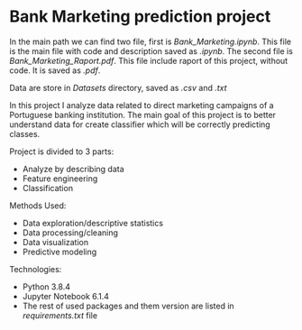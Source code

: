 # Bank Marketing prediction project

In the main path we can find two file, first is *Bank_Marketing.ipynb*. This file is the main file with code and description saved as *.ipynb*. The second file is *Bank_Marketing_Raport.pdf*. This file include raport of this project, without code. It is saved as *.pdf*.

Data are store in *Datasets* directory, saved as *.csv* and *.txt*

In this project I analyze data related to direct marketing campaigns of a Portuguese banking institution. The main goal of this project is to better understand data for create classifier which will be correctly predicting classes.

Project is divided to 3 parts:
- Analyze by describing data
- Feature engineering
- Classification

Methods Used:

- Data exploration/descriptive statistics
- Data processing/cleaning
- Data visualization
- Predictive modeling

Technologies:

- Python 3.8.4
- Jupyter Notebook 6.1.4
- The rest of used packages and them version are listed in *requirements.txt* file 
